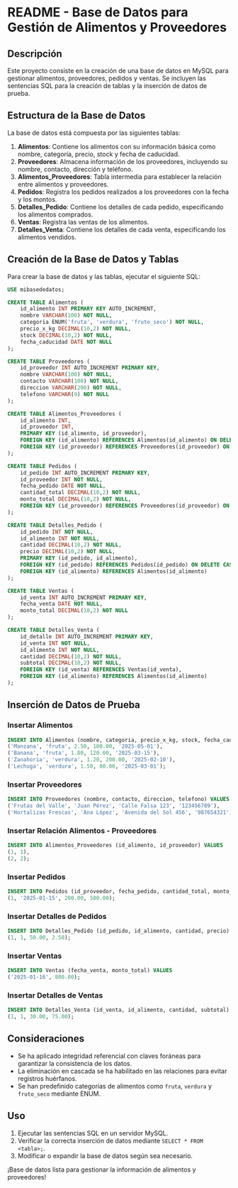 # README - Base de Datos para Gestión de Alimentos y Proveedores

## Descripción
Este proyecto consiste en la creación de una base de datos en MySQL para gestionar alimentos, proveedores, pedidos y ventas. Se incluyen las sentencias SQL para la creación de tablas y la inserción de datos de prueba.

## Estructura de la Base de Datos
La base de datos está compuesta por las siguientes tablas:

1. **Alimentos**: Contiene los alimentos con su información básica como nombre, categoría, precio, stock y fecha de caducidad.
2. **Proveedores**: Almacena información de los proveedores, incluyendo su nombre, contacto, dirección y teléfono.
3. **Alimentos_Proveedores**: Tabla intermedia para establecer la relación entre alimentos y proveedores.
4. **Pedidos**: Registra los pedidos realizados a los proveedores con la fecha y los montos.
5. **Detalles_Pedido**: Contiene los detalles de cada pedido, especificando los alimentos comprados.
6. **Ventas**: Registra las ventas de los alimentos.
7. **Detalles_Venta**: Contiene los detalles de cada venta, especificando los alimentos vendidos.

## Creación de la Base de Datos y Tablas
Para crear la base de datos y las tablas, ejecutar el siguiente SQL:

```sql
USE mibasededatos;

CREATE TABLE Alimentos (
    id_alimento INT PRIMARY KEY AUTO_INCREMENT,
    nombre VARCHAR(100) NOT NULL,
    categoria ENUM('fruta', 'verdura', 'fruto_seco') NOT NULL,
    precio_x_kg DECIMAL(10,2) NOT NULL,
    stock DECIMAL(10,2) NOT NULL,
    fecha_caducidad DATE NOT NULL
);

CREATE TABLE Proveedores (
    id_proveedor INT AUTO_INCREMENT PRIMARY KEY,
    nombre VARCHAR(100) NOT NULL,
    contacto VARCHAR(100) NOT NULL,
    direccion VARCHAR(200) NOT NULL,
    telefono VARCHAR(9) NOT NULL
);

CREATE TABLE Alimentos_Proveedores (
    id_alimento INT,
    id_proveedor INT,
    PRIMARY KEY (id_alimento, id_proveedor),
    FOREIGN KEY (id_alimento) REFERENCES Alimentos(id_alimento) ON DELETE CASCADE,
    FOREIGN KEY (id_proveedor) REFERENCES Proveedores(id_proveedor) ON DELETE CASCADE
);

CREATE TABLE Pedidos (
    id_pedido INT AUTO_INCREMENT PRIMARY KEY,
    id_proveedor INT NOT NULL,
    fecha_pedido DATE NOT NULL,
    cantidad_total DECIMAL(10,2) NOT NULL,
    monto_total DECIMAL(10,2) NOT NULL,
    FOREIGN KEY (id_proveedor) REFERENCES Proveedores(id_proveedor) ON DELETE CASCADE
);

CREATE TABLE Detalles_Pedido (
    id_pedido INT NOT NULL,
    id_alimento INT NOT NULL,
    cantidad DECIMAL(10,2) NOT NULL,
    precio DECIMAL(10,2) NOT NULL,
    PRIMARY KEY (id_pedido, id_alimento),
    FOREIGN KEY (id_pedido) REFERENCES Pedidos(id_pedido) ON DELETE CASCADE,
    FOREIGN KEY (id_alimento) REFERENCES Alimentos(id_alimento)
);

CREATE TABLE Ventas (
    id_venta INT AUTO_INCREMENT PRIMARY KEY,
    fecha_venta DATE NOT NULL,
    monto_total DECIMAL(10,2) NOT NULL
);

CREATE TABLE Detalles_Venta (
    id_detalle INT AUTO_INCREMENT PRIMARY KEY,
    id_venta INT NOT NULL,
    id_alimento INT NOT NULL,
    cantidad DECIMAL(10,2) NOT NULL,
    subtotal DECIMAL(10,2) NOT NULL,
    FOREIGN KEY (id_venta) REFERENCES Ventas(id_venta),
    FOREIGN KEY (id_alimento) REFERENCES Alimentos(id_alimento)
);
```

## Inserción de Datos de Prueba

### Insertar Alimentos
```sql
INSERT INTO Alimentos (nombre, categoria, precio_x_kg, stock, fecha_caducidad) VALUES
('Manzana', 'fruta', 2.50, 100.00, '2025-05-01'),
('Banana', 'fruta', 1.80, 120.00, '2025-03-15'),
('Zanahoria', 'verdura', 1.20, 200.00, '2025-02-10'),
('Lechuga', 'verdura', 1.50, 80.00, '2025-03-01');
```

### Insertar Proveedores
```sql
INSERT INTO Proveedores (nombre, contacto, direccion, telefono) VALUES  
('Frutas del Valle', 'Juan Pérez', 'Calle Falsa 123', '123456789'),  
('Hortalizas Frescas', 'Ana López', 'Avenida del Sol 456', '987654321');  
```

### Insertar Relación Alimentos - Proveedores
```sql
INSERT INTO Alimentos_Proveedores (id_alimento, id_proveedor) VALUES
(1, 1),
(2, 2);
```

### Insertar Pedidos
```sql
INSERT INTO Pedidos (id_proveedor, fecha_pedido, cantidad_total, monto_total) VALUES
(1, '2025-01-15', 200.00, 500.00);
```

### Insertar Detalles de Pedidos
```sql
INSERT INTO Detalles_Pedido (id_pedido, id_alimento, cantidad, precio) VALUES
(1, 1, 50.00, 2.50);
```

### Insertar Ventas
```sql
INSERT INTO Ventas (fecha_venta, monto_total) VALUES
('2025-01-16', 800.00);
```

### Insertar Detalles de Ventas
```sql
INSERT INTO Detalles_Venta (id_venta, id_alimento, cantidad, subtotal) VALUES
(1, 1, 30.00, 75.00);
```

## Consideraciones
- Se ha aplicado integridad referencial con claves foráneas para garantizar la consistencia de los datos.
- La eliminación en cascada se ha habilitado en las relaciones para evitar registros huérfanos.
- Se han predefinido categorías de alimentos como `fruta`, `verdura` y `fruto_seco` mediante ENUM.

## Uso
1. Ejecutar las sentencias SQL en un servidor MySQL.
2. Verificar la correcta inserción de datos mediante `SELECT * FROM <tabla>;`.
3. Modificar o expandir la base de datos según sea necesario.

¡Base de datos lista para gestionar la información de alimentos y proveedores!

